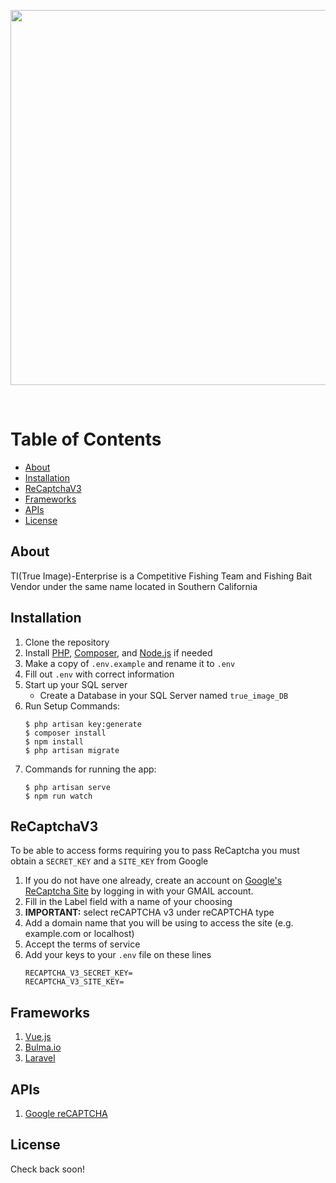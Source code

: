 <p align="center"><img src="http://ti-enterprise.com/images/carousel/true-img.png" width="600"></p>

<br>

# Table of Contents
- [About](#About)
- [Installation](#Installation)
- [ReCaptchaV3](#ReCaptchaV3)
- [Frameworks](#Frameworks)
- [APIs](#APIs)
- [License](#License)

## About
TI(True Image)-Enterprise is a Competitive Fishing Team and Fishing Bait Vendor under the same name located in Southern California

## Installation
1. Clone the repository
2. Install [PHP](https://www.php.net/downloads), [Composer](https://getcomposer.org/download/), and [Node.js](https://nodejs.org/en/) if needed
3. Make a copy of `.env.example` and rename it to `.env`
4. Fill out `.env` with correct information
5. Start up your SQL server
    - Create a Database in your SQL Server named `true_image_DB`
6. Run Setup Commands:
    ```properties
    $ php artisan key:generate
    $ composer install
    $ npm install
    $ php artisan migrate
    ```
7. Commands for running the app:
    ```properties
    $ php artisan serve
    $ npm run watch
    ```

## ReCaptchaV3
To be able to access forms requiring you to pass ReCaptcha you must obtain a `SECRET_KEY` and a `SITE_KEY` from Google
1. If you do not have one already, create an account on [Google's ReCaptcha Site](https://www.google.com/u/0/recaptcha/admin/create) by logging in with your GMAIL account.
2. Fill in the Label field with a name of your choosing
3. **IMPORTANT:** select reCAPTCHA v3 under reCAPTCHA type
4. Add a domain name that you will be using to access the site (e.g. example.com or localhost)
5. Accept the terms of service
6. Add your keys to your `.env` file on these lines
   ```properties
   RECAPTCHA_V3_SECRET_KEY=
   RECAPTCHA_V3_SITE_KEY=
   ```

## Frameworks
1. [Vue.js](https://vuejs.org/)
2. [Bulma.io](https://bulma.io/)
3. [Laravel](https://laravel.com/docs/8.x/readme)

## APIs
1. [Google reCAPTCHA](https://developers.google.com/recaptcha/intro)

## License

Check back soon!
